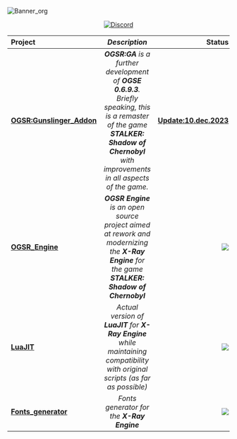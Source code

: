 ![Banner_org](https://github.com/OGSR/.github/assets/16670637/a408dd16-b713-4e25-aacd-71603edc2c89)
<p align="center">
  <a href="https://discord.gg/Q6QDxbNcfR"><img src="https://img.shields.io/discord/508530704674455562.svg?style=for-the-badge&label=Official%20OGSR%20community%20in%20Discord&logo=discord&logoColor=ffffff&color=7389D8&labelColor=6A7EC2)" alt="Discord"></a>

| Project | _Description_ | Status |
| :---         |     :---:      |          ---: |
| [**OGSR:Gunslinger_Addon**](https://discord.gg/Q6QDxbNcfR)   | _**OGSR:GA** is a further development of **OGSE 0.6.9.3**. Briefly speaking, this is a remaster of the game **STALKER: Shadow of Chernobyl** with improvements in all aspects of the game._     | [**Update:10.dec.2023**](https://drive.google.com/drive/folders/1-AYpyCF_y_WpZn2ZiO9NFBipY6kHTwZP?usp=sharing)    |
| [**OGSR_Engine**](https://github.com/OGSR/OGSR-Engine)   | _**OGSR Engine** is an open source project aimed at rework and modernizing the **X-Ray Engine** for the game **STALKER: Shadow of Chernobyl**_     | [![](https://img.shields.io/github/release/OGSR/OGSR-Engine.svg?style=for-the-badge)](https://github.com/OGSR/OGSR-Engine/releases/latest)    |
| [**LuaJIT**](https://github.com/OGSR/LuaJIT)     | _Actual version of **LuaJIT** for **X-Ray Engine** while maintaining compatibility with original scripts (as far as possible)_       | [![](https://img.shields.io/github/release/OGSR/LuaJIT.svg?style=for-the-badge)](https://github.com/OGSR/LuaJIT/releases/latest)      |
| [**Fonts_generator**](https://github.com/OGSR/Fonts_generator)     | _Fonts generator for the **X-Ray Engine**_       | [![](https://img.shields.io/github/release/OGSR/Fonts_generator.svg?style=for-the-badge)](https://github.com/OGSR/Fonts_generator/releases/latest)      |
